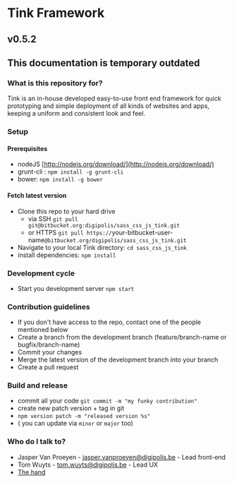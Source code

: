 # Tink Framework #

## v0.5.2 ##

## This documentation is temporary outdated

### What is this repository for? ###

Tink is an in-house developed easy-to-use front end framework for quick prototyping and simple deployment of all kinds of websites and apps, keeping a uniform and consistent look and feel.

### Setup

#### Prerequisites
* nodeJS [http://nodejs.org/download/](http://nodejs.org/download/)
* grunt-cli : `npm install -g grunt-cli`
* bower: `npm install -g bower`

#### Fetch latest version
* Clone this repo to your hard drive
  * via SSH `git pull git@bitbucket.org:digipolis/sass_css_js_tink.git`
  * or HTTPS `git pull https://`your-bitbucket-user-name`@bitbucket.org/digipolis/sass_css_js_tink.git`
* Navigate to your local Tink directory: `cd sass_css_js_tink`
* install dependencies: `npm install`

### Development cycle ###

* Start you development server `npm start`

### Contribution guidelines ###

* If you don't have access to the repo, contact one of the people mentioned below
* Create a branch from the development branch (feature/branch-name or bugfix/branch-name)
* Commit your changes
* Merge the latest version of the development branch into your branch
* Create a pull request

### Build and release ###
* commit all your code `git commit -m "my funky contribution"`
* create new patch version + tag in git
* `npm version patch -m "released version %s"`
* ( you can update via  `minor` or `major` too)


### Who do I talk to? ###

* Jasper Van Proeyen - jasper.vanproeyen@digipolis.be - Lead front-end
* Tom Wuyts - tom.wuyts@digipolis.be - Lead UX
* [The hand](https://www.youtube.com/watch?v=_O-QqC9yM28)